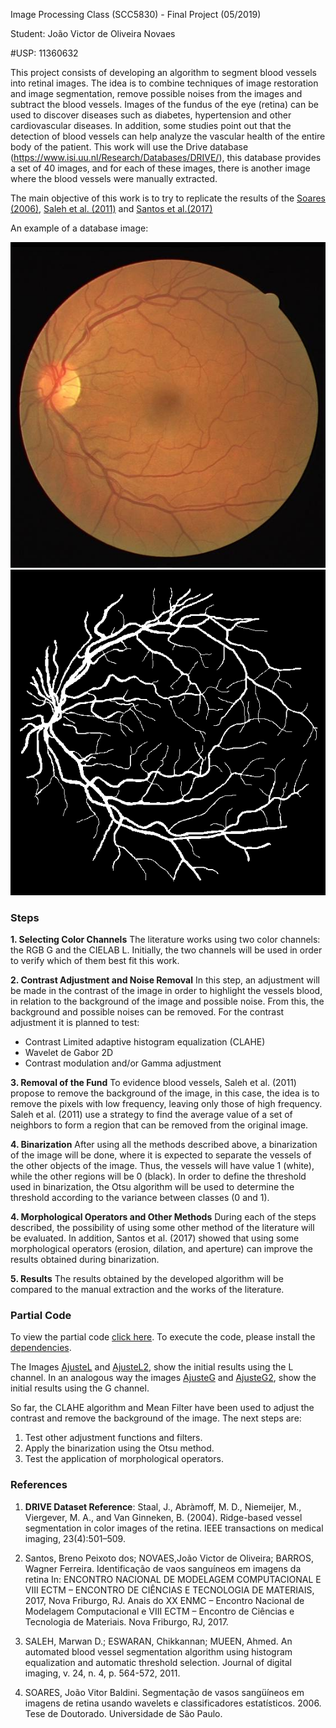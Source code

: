 Image Processing Class (SCC5830) - Final Project (05/2019)

Student: João Victor de Oliveira Novaes

#USP: 11360632
 
This project consists of developing an algorithm to segment blood vessels into retinal images. The idea is to combine techniques of image restoration and image segmentation, remove possible noises from the images and subtract the blood vessels. Images of the fundus of the eye (retina) can be used to discover diseases such as diabetes, hypertension and other cardiovascular diseases. In addition, some studies point out that the detection of blood vessels can help analyze the vascular health of the entire body of the patient.  This work will use the Drive database (https://www.isi.uu.nl/Research/Databases/DRIVE/), this database provides a set of 40 images, and for each of these images, there is another image where the blood vessels were manually extracted.

The main objective of this work is to try to replicate the results of the [Soares (2006)](http://www.teses.usp.br/teses/disponiveis/45/45134/tde-24072007-174800/en.php), [Saleh et al. (2011)](https://www.ncbi.nlm.nih.gov/pmc/articles/PMC3138933/) and [Santos et al.(2017)](./1019.pdf)

An example of a database image:

![Not found](./01_original.jpg)
![Not found](./01_manual1.png)

### Steps ###
**1. Selecting Color Channels**
The literature works using two color channels: the RGB G and the CIELAB L. Initially, the two channels will be used in order to verify which of them best fit this work.

**2. Contrast Adjustment and Noise Removal**
In this step, an adjustment will be made in the contrast of the image in order to highlight the vessels blood, in relation to the background of the image and possible noise. From this, the background and possible noises can be removed. For the contrast adjustment it is planned to test:
* Contrast Limited adaptive histogram equalization (CLAHE)
* Wavelet de Gabor 2D
* Contrast modulation and/or Gamma adjustment

**3. Removal of the Fund**
To evidence blood vessels, Saleh et al. (2011) propose to remove the background of the image, in this case, the idea is to remove the pixels with low frequency, leaving only those of high frequency. Saleh et al. (2011) use a strategy to find the average value of a set of neighbors to form a region that can be removed from the original image.

**4. Binarization**
After using all the methods described above, a binarization of the image will be done, where it is expected to separate the vessels of the other objects of the image. Thus, the vessels will have value 1 (white), while the other regions will be 0 (black). In order to define the threshold used in binarization, the Otsu algorithm will be used to determine the threshold according to the variance between classes (0 and 1).

**4. Morphological Operators and Other Methods**
During each of the steps described, the possibility of using some other method of the literature will be evaluated. In addition, Santos et al. (2017) showed that using some morphological operators (erosion, dilation, and aperture) can improve the results obtained during binarization.

**5. Results**
The results obtained by the developed algorithm will be compared to the manual extraction and the works of the literature.

### Partial Code ###

To view the partial code [click here](./Init.py). To execute the code, please install the [dependencies](./requirements.txt). 

The Images [AjusteL](./AjusteL.png) and [AjusteL2](./AjusteL2.png), show the initial results using the L channel. In an analogous way the images [AjusteG](./AjusteG.png) and [AjusteG2](./AjusteG2.png), show the initial results using the G channel.

So far, the CLAHE algorithm and Mean Filter have been used to adjust the contrast and remove the background of the image. The next steps are:

1. Test other adjustment functions and filters.
2. Apply the binarization using the Otsu method.
3. Test the application of morphological operators.

### References ###

1. **DRIVE Dataset Reference**: Staal, J., Abràmoff, M. D., Niemeijer, M., Viergever, M. A., and Van Ginneken, B. (2004). Ridge-based vessel segmentation in color images of the retina. IEEE transactions on medical imaging, 23(4):501–509.

2. Santos, Breno Peixoto dos; NOVAES,João Victor de Oliveira; BARROS, Wagner Ferreira. Identificação de vaos sanguíneos em imagens da retina In: ENCONTRO NACIONAL DE MODELAGEM COMPUTACIONAL E VIII ECTM – ENCONTRO DE CIÊNCIAS E TECNOLOGIA DE MATERIAIS, 2017, Nova Friburgo, RJ. Anais do XX ENMC – Encontro Nacional de Modelagem Computacional e VIII ECTM – Encontro de Ciências e Tecnologia de Materiais. Nova Friburgo, RJ, 2017.

3. SALEH, Marwan D.; ESWARAN, Chikkannan; MUEEN, Ahmed. An automated blood vessel segmentation algorithm using histogram equalization and automatic threshold selection. Journal of digital imaging, v. 24, n. 4, p. 564-572, 2011.

4. SOARES, João Vitor Baldini. Segmentação de vasos sangüíneos em imagens de retina usando wavelets e classificadores estatísticos. 2006. Tese de Doutorado. Universidade de São Paulo.